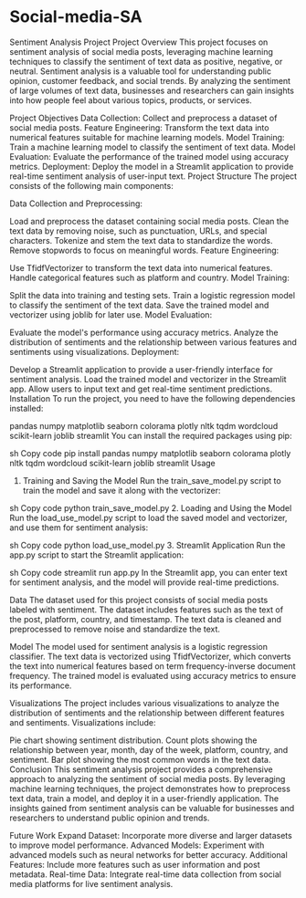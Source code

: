 # Social-media-SA
Sentiment Analysis Project
Project Overview
This project focuses on sentiment analysis of social media posts, leveraging machine learning techniques to classify the sentiment of text data as positive, negative, or neutral. Sentiment analysis is a valuable tool for understanding public opinion, customer feedback, and social trends. By analyzing the sentiment of large volumes of text data, businesses and researchers can gain insights into how people feel about various topics, products, or services.

Project Objectives
Data Collection: Collect and preprocess a dataset of social media posts.
Feature Engineering: Transform the text data into numerical features suitable for machine learning models.
Model Training: Train a machine learning model to classify the sentiment of text data.
Model Evaluation: Evaluate the performance of the trained model using accuracy metrics.
Deployment: Deploy the model in a Streamlit application to provide real-time sentiment analysis of user-input text.
Project Structure
The project consists of the following main components:

Data Collection and Preprocessing:

Load and preprocess the dataset containing social media posts.
Clean the text data by removing noise, such as punctuation, URLs, and special characters.
Tokenize and stem the text data to standardize the words.
Remove stopwords to focus on meaningful words.
Feature Engineering:

Use TfidfVectorizer to transform the text data into numerical features.
Handle categorical features such as platform and country.
Model Training:

Split the data into training and testing sets.
Train a logistic regression model to classify the sentiment of the text data.
Save the trained model and vectorizer using joblib for later use.
Model Evaluation:

Evaluate the model's performance using accuracy metrics.
Analyze the distribution of sentiments and the relationship between various features and sentiments using visualizations.
Deployment:

Develop a Streamlit application to provide a user-friendly interface for sentiment analysis.
Load the trained model and vectorizer in the Streamlit app.
Allow users to input text and get real-time sentiment predictions.
Installation
To run the project, you need to have the following dependencies installed:

pandas
numpy
matplotlib
seaborn
colorama
plotly
nltk
tqdm
wordcloud
scikit-learn
joblib
streamlit
You can install the required packages using pip:

sh
Copy code
pip install pandas numpy matplotlib seaborn colorama plotly nltk tqdm wordcloud scikit-learn joblib streamlit
Usage
1. Training and Saving the Model
Run the train_save_model.py script to train the model and save it along with the vectorizer:

sh
Copy code
python train_save_model.py
2. Loading and Using the Model
Run the load_use_model.py script to load the saved model and vectorizer, and use them for sentiment analysis:

sh
Copy code
python load_use_model.py
3. Streamlit Application
Run the app.py script to start the Streamlit application:

sh
Copy code
streamlit run app.py
In the Streamlit app, you can enter text for sentiment analysis, and the model will provide real-time predictions.

Data
The dataset used for this project consists of social media posts labeled with sentiment. The dataset includes features such as the text of the post, platform, country, and timestamp. The text data is cleaned and preprocessed to remove noise and standardize the text.

Model
The model used for sentiment analysis is a logistic regression classifier. The text data is vectorized using TfidfVectorizer, which converts the text into numerical features based on term frequency-inverse document frequency. The trained model is evaluated using accuracy metrics to ensure its performance.

Visualizations
The project includes various visualizations to analyze the distribution of sentiments and the relationship between different features and sentiments. Visualizations include:

Pie chart showing sentiment distribution.
Count plots showing the relationship between year, month, day of the week, platform, country, and sentiment.
Bar plot showing the most common words in the text data.
Conclusion
This sentiment analysis project provides a comprehensive approach to analyzing the sentiment of social media posts. By leveraging machine learning techniques, the project demonstrates how to preprocess text data, train a model, and deploy it in a user-friendly application. The insights gained from sentiment analysis can be valuable for businesses and researchers to understand public opinion and trends.

Future Work
Expand Dataset: Incorporate more diverse and larger datasets to improve model performance.
Advanced Models: Experiment with advanced models such as neural networks for better accuracy.
Additional Features: Include more features such as user information and post metadata.
Real-time Data: Integrate real-time data collection from social media platforms for live sentiment analysis.
